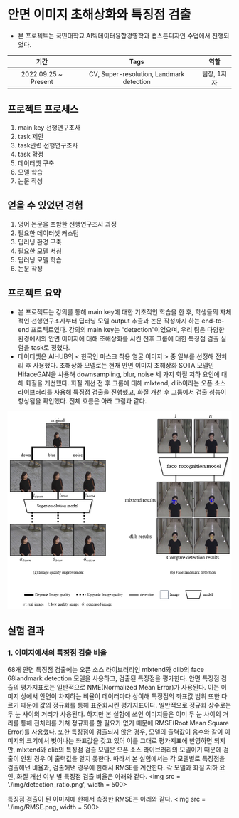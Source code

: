 # 안면 이미지 초해상화와 특징점 검출
- 본 프로젝트는 국민대학교 AI빅데이터융합경영학과 캡스톤디자인 수업에서 진행되었다.

|기간|Tags|역할|
|:---:|:---:|:---:|
|2022.09.25 ~ Present|CV, Super-resolution, Landmark detection|팀장, 1저자|

## 프로젝트 프로세스
1. main key 선행연구조사
2. task 제안
3. task관련 선행연구조사
4. task 확정
5. 데이터셋 구축
6. 모델 학습
7. 논문 작성

## 얻을 수 있었던 경험
1. 영어 논문을 포함한 선행연구조사 과정
2. 필요한 데이터셋 커스텀
3. 딥러닝 환경 구축
4. 필요한 모델 서칭
5. 딥러닝 모델 학습
6. 논문 작성

## 프로젝트 요약
  - 본 프로젝트는 강의를 통해 main key에 대한 기초적인 학습을 한 후, 학생들의 자체적인 선행연구조사부터 딥러닝 모델 output 추출과 논문 작성까지 하는 end-to-end 프로젝트였다. 강의의 main key는 “detection”이었으며, 우리 팀은 다양한 환경에서의 안면 이미지에 대해 초해상화를 시킨 전후 그룹에 대한 특징점 검출 실험을 task로 정했다.
  - 데이터셋은 AIHUB의 < 한국인 마스크 착용 얼굴 이미지 > 중 일부를 선정해 전처리 후 사용했다. 초해상화 모델로는 현재 안면 이미지 초해상화 SOTA 모델인 HifaceGAN을 사용해 downsampling, blur, noise 세 가지 화질 저하 요인에 대해 화질을 개선했다. 화질 개선 전 후 그룹에 대해 mlxtend, dlib이라는 오픈 소스 라이브러리를 사용해 특징점 검출을 진행했고, 화질 개선 후 그룹에서 검출 성능이 향상됨을 확인했다. 전체 흐름은 아래 그림과 같다.

<img src = './img/Untitled.png' width = 700>


## 실험 결과
### 1. 이미지에서의 특징점 검출 비율

  68개 안면 특징점 검출에는 오픈 소스 라이브러리인 mlxtend와 dlib의 face 68landmark detection 모델을 사용하고, 검출된 특징점을 평가한다. 안면 특징점 검출의 평가지표로는 일반적으로 NME(Normalized Mean Error)가 사용된다. 이는 이미지 상에서 안면이 차지하는 비율이 데이터마다 상이해 특징점의 좌표값 범위 또한 다르기 때문에 값의 정규화를 통해 표준화시킨 평가지표이다. 일반적으로 정규화 상수로는 두 눈 사이의 거리가 사용된다. 하지만 본 실험에 쓰인 이미지들은 이미 두 눈 사이의 거리를 통해 전처리를 거쳐 정규화를 할 필요가 없기 때문에 RMSE(Root Mean Square Error)를 사용했다. 또한 특징점이 검출되지 않은 경우, 모델의 출력값이 음수와 같이 이미지의 크기에서 벗어나는 좌표값을 갖고 있어 이를 그대로 평가지표에 반영하면 되지만, mlxtend와 dlib의 특징점 검출 모델은 오픈 소스 라이브러리의 모델이기 때문에 검출이 안된 경우 이 출력값을 알지 못한다. 따라서 본 실험에서는 각 모델별로 특징점을 검출해낸 비율과, 검출해낸 경우에 한해서 RMSE를 계산한다.
  각 모델과 화질 저하 요인, 화질 개선 여부 별 특징점 검출 비율은 아래와 같다.
<img src = './img/detection_ratio.png', width = 500>

  특징점 검출이 된 이미지에 한해서 측정한 RMSE는 아래와 같다.
<img src = './img/RMSE.png, width = 500>


